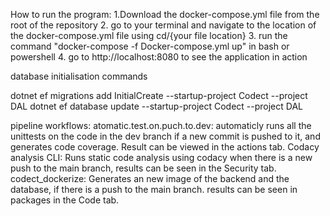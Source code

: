 How to run the program:
1.Download the docker-compose.yml file from the root of the repository
2. go to your terminal and navigate to the location of the docker-compose.yml file using cd/{your file location}
3. run the command "docker-compose -f Docker-compose.yml up" in bash or powershell
4. go to http://localhost:8080 to see the application in action

database initialisation commands

dotnet ef migrations add InitialCreate --startup-project Codect --project DAL
dotnet ef database update --startup-project Codect --project DAL


pipeline workflows:
  atomatic.test.on.puch.to.dev:
    automaticly runs all the unittests on the code in the dev branch if a new commit is pushed to it, and generates code coverage. Result can be viewed in the actions tab.
  Codacy analysis CLI:
    Runs static code analysis using codacy when there is a new push to the main branch, results can be seen in the Security tab.
  codect_dockerize:
    Generates an new image of the backend and the database, if there is a push to the main branch. results can be seen in packages in the Code tab.
